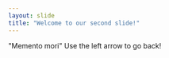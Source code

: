 ```yaml
---
layout: slide
title: "Welcome to our second slide!"
---
```

"Memento mori"
Use the left arrow to go back!
